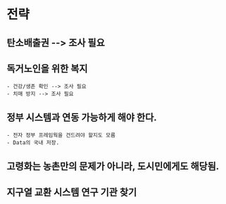 # 전략

## 탄소배출권 --> 조사 필요


## 독거노인을 위한 복지 

    - 건강/생존 확인 --> 조사 필요
    - 치매 방지 --> 조사 필요

## 정부 시스템과 연동 가능하게 해야 한다.

    - 전자 정부 프레임웍을 건드려야 할지도 모름
    - Data의 국내 저장. 

## 고령화는 농촌만의 문제가 아니라, 도시민에게도 해당됨.

## 지구열 교환 시스템 연구 기관 찾기







